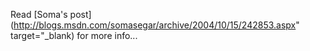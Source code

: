 Read [Soma's post](http://blogs.msdn.com/somasegar/archive/2004/10/15/242853.aspx" target="_blank) for more info...